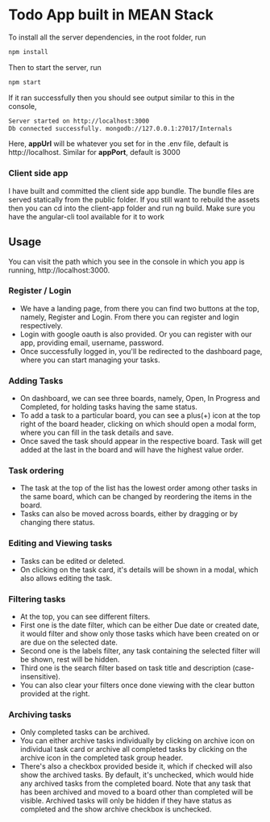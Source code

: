 # Todo App built in MEAN Stack


To install all the server dependencies, in the root folder, run
```bash
npm install
```

Then to start the server, run
```bash
npm start
```

If it ran successfully then you should see output similar to this in the console,
```bash
Server started on http://localhost:3000
Db connected successfully. mongodb://127.0.0.1:27017/Internals
```

Here,
**appUrl** will be whatever you set for in the .env file, default is http://localhost.
Similar for **appPort**, default is 3000


### Client side app
I have built and committed the client side app bundle. The bundle files are served statically from the public folder. If you still want to rebuild the assets then you can cd into the client-app folder and run ng build. Make sure you have the angular-cli tool available for it to work

## Usage
You can visit the path which you see in the console in which you app is running, http://localhost:3000.

### Register / Login
- We have a landing page, from there you can find two buttons at the top, namely, Register and Login. From there you can register and login respectively.
- Login with google oauth is also provided. Or you can register with our app, providing email, username, password.
- Once successfully logged in, you'll be redirected to the dashboard page, where you can start managing your tasks.

### Adding Tasks
- On dashboard, we can see three boards, namely, Open, In Progress and Completed, for holding tasks having the same status.
- To add a task to a particular board, you can see a plus(+) icon at the top right of the board header, clicking on which should open a modal form, where you can fill in the task details and save.
- Once saved the task should appear in the respective board. Task will get added at the last in the board and will have the highest value order.

### Task ordering
- The task at the top of the list has the lowest order among other tasks in the same board, which can be changed by reordering the items in the board.
- Tasks can also be moved across boards, either by dragging or by changing there status.

### Editing and Viewing tasks
- Tasks can be edited or deleted.
- On clicking on the task card, it's details will be shown in a modal, which also allows editing the task.

### Filtering tasks
- At the top, you can see different filters.
- First one is the date filter, which can be either Due date or created date, it would filter and show only those tasks which have been created on or are due on the selected date.
- Second one is the labels filter, any task containing the selected filter will be shown, rest will be hidden.
- Third one is the search filter based on task title and description (case-insensitive).
- You can also clear your filters once done viewing with the clear button provided at the right.

### Archiving tasks
- Only completed tasks can be archived.
- You can either archive tasks individually by clicking on archive icon on individual task card or archive all completed tasks by clicking on the archive icon in the completed task group header.
- There's also a checkbox provided beside it, which if checked will also show the archived tasks. By default, it's unchecked, which would hide any archived tasks from the completed board. Note that any task that has been archived and moved to a board other than completed will be visible. Archived tasks will only be hidden if they have status as completed and the show archive checkbox is unchecked.





